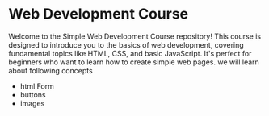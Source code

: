 # Web Development Course

Welcome to the Simple Web Development Course repository! This course is designed to introduce you to the basics of web development, covering fundamental topics like HTML, CSS, and basic JavaScript. It's perfect for beginners who want to learn how to create simple web pages.
we will learn about following concepts 
- html Form
- buttons
- images
